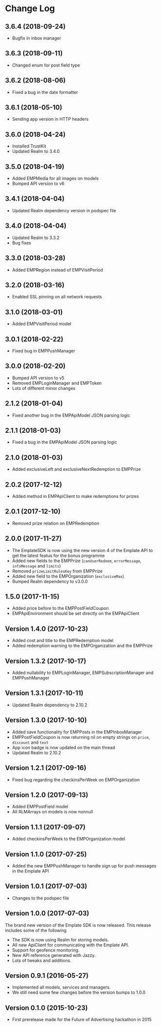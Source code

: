 # Change Log
## 3.6.4 (2018-09-24)
* Bugfix in inbox manager

## 3.6.3 (2018-09-11)
* Changed enum for post field type

## 3.6.2 (2018-08-06)
* Fixed a bug in the date formatter

## 3.6.1 (2018-05-10)
* Sending app version in HTTP headers

## 3.6.0 (2018-04-24)
* Installed TrustKit 
* Updated Realm to 3.4.0

## 3.5.0 (2018-04-19)
* Added EMPMedia for all images on models
* Bumped API version to v6

## 3.4.1 (2018-04-04)
* Updated Realm dependency version in podspec file

## 3.4.0 (2018-04-04)
* Updated Realm to 3.3.2
* Bug fixes

## 3.3.0 (2018-03-28)
* Added EMPRegion instead of EMPVisitPeriod

## 3.2.0 (2018-03-16)
* Enabled SSL pinning on all network requests

## 3.1.0 (2018-03-01)
* Added EMPVisitPeriod model

## 3.0.1 (2018-02-22)
* Fixed bug in EMPPushManager

## 3.0.0 (2018-02-20)
* Bumped API version to v5
* Removed EMPLoginManager and EMPToken
* Lots of different minor changes

## 2.1.2 (2018-01-04)
* Fixed another bug in the EMPApiModel JSON parsing logic

## 2.1.1 (2018-01-03)
* Fixed a bug in the EMPApiModel JSON parsing logic

## 2.1.0 (2018-01-03)
* Added exclusiveLeft and exclusiveNextRedemption to EMPPrize

## 2.0.2 (2017-12-12)
* Added method in EMPApiClient to make redemptions for prizes

## 2.0.1 (2017-12-10)
* Removed prize relation on EMPRedemption

## 2.0.0 (2017-11-27)
* The EmplateSDK is now using the new version 4 of the Emplate API to get the latest featus for the bonus programme
* Added new fields to the EMPPrize (`canUserRedeem`, `errorMessage`, `infoMessage` and `limits`)
* Removed `prizeLimitRulesKey` from EMPPrize
* Added new field to the EMPOrganization (`exclusiveMax`)
* Bumped Realm dependency to v3.0.0

## 1.5.0 (2017-11-15)
* Added price before to the EMPPostFieldCoupon
* EMPApiEnvironment should be set directly on the EMPApiClient

## Version 1.4.0 (2017-10-23)
* Added cost and title to the EMPRedemption model
* Added redemption warning to the EMPOrganization and the EMPPrize

## Version 1.3.2 (2017-10-17)
* Added nullability to EMPLoginManager, EMPSubscriptionManager and EMPPushManager

## Version 1.3.1 (2017-10-11)
* Updated Realm dependency to 2.10.2

## Version 1.3.0 (2017-10-10)
* Added save functionality for EMPPosts in the EMPInboxManager
* EMPPostFieldCoupon is now returning nil on empty strings on `price`, `discount` and `text`
* App icon badge is now updated on the main thread
* Updated Realm to 2.10.2

## Version 1.2.1 (2017-09-16)
* Fixed bug regarding the checkinsPerWeek on EMPOrganization

## Version 1.2.0 (2017-09-13)
* Added EMPPostField model
* All RLMArrays on models is now nonnull

## Version 1.1.1 (2017-09-07)
* Added checkinsPerWeek to the EMPOrganization model

## Version 1.1.0 (2017-07-25)
* Added the new EMPPushManager to handle sign up for push messages in the Emplate API

## Version 1.0.1 (2017-07-03)
* Changes to the podspec file

## Version 1.0.0 (2017-07-03)
The brand new version of the Emplate SDK is now released. This release includes some of the following
* The SDK is now using Realm for storing models.
* All new ApiClient for communicating with the Emplate API.
* Support for geofence monitoring.
* New API reference generated with Jazzy.
* Lots of tweaks and additions.

## Version 0.9.1 (2016-05-27)
* Implemented all models, services and managers.
* We still need some few changes before the version bumps to 1.0.0

## Version 0.1.0 (2015-10-23)
* First prerelease made for the Future of Advertising hackathon in 2015
